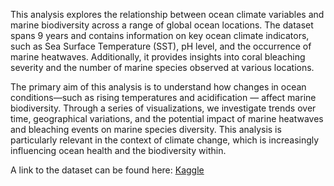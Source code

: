 This analysis explores the relationship between ocean climate variables and marine biodiversity across a range of global ocean locations. The dataset spans 9 years and contains information on key ocean climate indicators, such as Sea Surface Temperature (SST), pH level, and the occurrence of marine heatwaves. Additionally, it provides insights into coral bleaching severity and the number of marine species observed at various locations.

The primary aim of this analysis is to understand how changes in ocean conditions—such as rising temperatures and acidification — affect marine biodiversity. Through a series of visualizations, we investigate trends over time, geographical variations, and the potential impact of marine heatwaves and bleaching events on marine species diversity. This analysis is particularly relevant in the context of climate change, which is increasingly influencing ocean health and the biodiversity within.

A link to the dataset can be found here: [Kaggle](https://www.kaggle.com/datasets/atharvasoundankar/shifting-seas-ocean-climate-and-marine-life-dataset)
